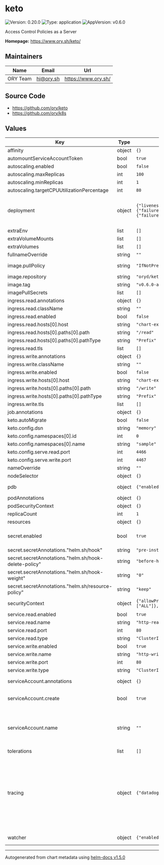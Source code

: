 # keto

![Version: 0.20.0](https://img.shields.io/badge/Version-0.20.0-informational?style=flat-square) ![Type: application](https://img.shields.io/badge/Type-application-informational?style=flat-square) ![AppVersion: v0.6.0](https://img.shields.io/badge/AppVersion-v0.6.0-informational?style=flat-square)

Access Control Policies as a Server

**Homepage:** <https://www.ory.sh/keto/>

## Maintainers

| Name | Email | Url |
| ---- | ------ | --- |
| ORY Team | hi@ory.sh | https://www.ory.sh/ |

## Source Code

* <https://github.com/ory/keto>
* <https://github.com/ory/k8s>

## Values

| Key | Type | Default | Description |
|-----|------|---------|-------------|
| affinity | object | `{}` |  |
| automountServiceAccountToken | bool | `true` |  |
| autoscaling.enabled | bool | `false` |  |
| autoscaling.maxReplicas | int | `100` |  |
| autoscaling.minReplicas | int | `1` |  |
| autoscaling.targetCPUUtilizationPercentage | int | `80` |  |
| deployment | object | `{"livenessProbe":{"failureThreshold":5,"initialDelaySeconds":30,"periodSeconds":10},"readinessProbe":{"failureThreshold":5,"initialDelaySeconds":30,"periodSeconds":10}}` | Configure the probes for when the deployment is considered ready and ongoing health check |
| extraEnv | list | `[]` |  |
| extraVolumeMounts | list | `[]` |  |
| extraVolumes | list | `[]` |  |
| fullnameOverride | string | `""` |  |
| image.pullPolicy | string | `"IfNotPresent"` | Default image pull policy |
| image.repository | string | `"oryd/keto"` | Ory KETO image |
| image.tag | string | `"v0.6.0-alpha.1-sqlite"` |  |
| imagePullSecrets | list | `[]` |  |
| ingress.read.annotations | object | `{}` |  |
| ingress.read.className | string | `""` |  |
| ingress.read.enabled | bool | `false` |  |
| ingress.read.hosts[0].host | string | `"chart-example.local"` |  |
| ingress.read.hosts[0].paths[0].path | string | `"/read"` |  |
| ingress.read.hosts[0].paths[0].pathType | string | `"Prefix"` |  |
| ingress.read.tls | list | `[]` |  |
| ingress.write.annotations | object | `{}` |  |
| ingress.write.className | string | `""` |  |
| ingress.write.enabled | bool | `false` |  |
| ingress.write.hosts[0].host | string | `"chart-example.local"` |  |
| ingress.write.hosts[0].paths[0].path | string | `"/write"` |  |
| ingress.write.hosts[0].paths[0].pathType | string | `"Prefix"` |  |
| ingress.write.tls | list | `[]` |  |
| job.annotations | object | `{}` |  |
| keto.autoMigrate | bool | `false` |  |
| keto.config.dsn | string | `"memory"` |  |
| keto.config.namespaces[0].id | int | `0` |  |
| keto.config.namespaces[0].name | string | `"sample"` |  |
| keto.config.serve.read.port | int | `4466` |  |
| keto.config.serve.write.port | int | `4467` |  |
| nameOverride | string | `""` |  |
| nodeSelector | object | `{}` |  |
| pdb | object | `{"enabled":false,"spec":{"minAvailable":1}}` | PodDistributionBudget configuration |
| podAnnotations | object | `{}` |  |
| podSecurityContext | object | `{}` |  |
| replicaCount | int | `1` |  |
| resources | object | `{}` |  |
| secret.enabled | bool | `true` | Switch to false to prevent creating the secret |
| secret.secretAnnotations."helm.sh/hook" | string | `"pre-install, pre-upgrade"` |  |
| secret.secretAnnotations."helm.sh/hook-delete-policy" | string | `"before-hook-creation"` |  |
| secret.secretAnnotations."helm.sh/hook-weight" | string | `"0"` |  |
| secret.secretAnnotations."helm.sh/resource-policy" | string | `"keep"` |  |
| securityContext | object | `{"allowPrivilegeEscalation":false,"capabilities":{"drop":["ALL"]},"privileged":false,"readOnlyRootFilesystem":true,"runAsNonRoot":true,"runAsUser":100}` | Default security context configuration |
| service.read.enabled | bool | `true` |  |
| service.read.name | string | `"http-read"` |  |
| service.read.port | int | `80` |  |
| service.read.type | string | `"ClusterIP"` |  |
| service.write.enabled | bool | `true` |  |
| service.write.name | string | `"http-write"` |  |
| service.write.port | int | `80` |  |
| service.write.type | string | `"ClusterIP"` |  |
| serviceAccount.annotations | object | `{}` | Annotations to add to the service account |
| serviceAccount.create | bool | `true` | Specifies whether a service account should be created |
| serviceAccount.name | string | `""` | The name of the service account to use. If not set and create is true, a name is generated using the fullname template |
| tolerations | list | `[]` |  |
| tracing | object | `{"datadog":{"enabled":false}}` | Configuration for tracing providers. Only datadog is currently supported through this block. If you need to use a different tracing provider, please manually set the configuration values via "keto.config" or via "extraEnv". |
| watcher | object | `{"enabled":false,"image":"oryd/k8s-toolbox:0.0.2","mountFile":""}` | Watcher sidecar configuration |

----------------------------------------------
Autogenerated from chart metadata using [helm-docs v1.5.0](https://github.com/norwoodj/helm-docs/releases/v1.5.0)

